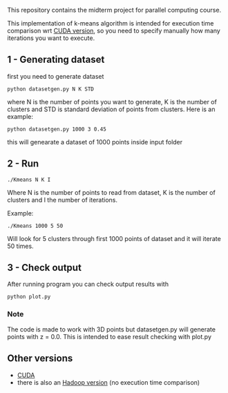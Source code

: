 This repository contains the midterm project for parallel computing course.

This implementation of k-means algorithm is intended for execution time comparison wrt [CUDA version](https://github.com/daikon899/Midterm_K-means_CUDA), so you need to specify manually how many iterations you want to execute.

## 1 - Generating dataset
first you need to generate dataset
```
python datasetgen.py N K STD
```
where N is the number of points you want to generate, K is the number of clusters and STD is standard deviation of points from clusters. 
Here is an example:
```
python datasetgen.py 1000 3 0.45
```
this will genearate a dataset of 1000 points inside input folder

## 2 - Run
```
./Kmeans N K I
```
Where N is the number of points to read from dataset, K is the number of clusters and I the number of iterations.

Example:
```
./Kmeans 1000 5 50
```
Will look for 5 clusters through first 1000 points of dataset and it will iterate 50 times. 

## 3 - Check output
After running program you can check output results with
```
python plot.py
```

### Note
The code is made to work with 3D points but datasetgen.py will generate points with z = 0.0. This is intended to ease result checking with plot.py

## Other versions
- [CUDA](https://github.com/daikon899/Midterm_K-means_CUDA)
- there is also an [Hadoop version](https://github.com/daikon899/Midterm_K-means_hadoop) (no execution time comparison)
